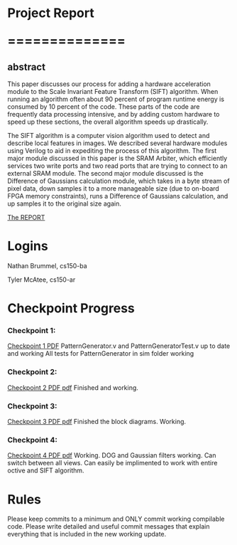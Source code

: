 <h1>
<b>Project Report</b>
<p>==============</p>
</h1>

<h2>abstract</h2>
<p>
This paper discusses our process for adding a hardware acceleration module to the Scale Invariant Feature Transform (SIFT) algorithm. When running an algorithm often about 90 percent of program runtime energy is consumed by 10 percent of the code. These parts of the code are frequently data processing intensive, and by adding custom hardware to speed up these sections, the overall algorithm speeds up drastically. 
</p><p>	
The SIFT algorithm is a computer vision algorithm used to detect and describe local features in images. We described several hardware modules using Verilog to aid in expediting the process of this algorithm. The first major module discussed in this paper is the SRAM Arbiter, which efficiently services two write ports and two read ports that are trying to connect to an external SRAM module. The second major module discussed is the Difference of Gaussians calculation module, which takes in a byte stream of pixel data, down samples it to a more manageable size (due to on-board FPGA memory constraints), runs a Difference of Gaussians calculation, and up samples it to the original size again.
</p><a href=https://drive.google.com/file/d/0Bz6DRVnxP1BUUmF6TXc5TXp1azg/edit?usp=sharing> The REPORT </a>


Logins
===

Nathan Brummel, cs150-ba

Tyler McAtee, cs150-ar

Checkpoint Progress
===
<h3>
Checkpoint 1:
</h3>
<a href=http://www-inst.eecs.berkeley.edu/~cs150/fa13/project/checkpoint1.pdf> Checkpoint 1 PDF</a>
PatternGenerator.v and PatternGeneratorTest.v up to date and working
All tests for PatternGenerator in sim folder working

<h3>
Checkpoint 2:
</h3>
<a href=http://www-inst.eecs.berkeley.edu/~cs150/fa13/project/checkpoint2.pdf> Checkpoint 2 PDF pdf</a>
Finished and working. 

<h3>
Checkpoint 3:
</h3>
<a href=http://www-inst.eecs.berkeley.edu/~cs150/fa13/project/checkpoint3.pdf> Checkpoint 3 PDF pdf</a>
Finished the block diagrams.
Working.

<h3>
Checkpoint 4:
</h3>
<a href=http://www-inst.eecs.berkeley.edu/~cs150/fa13/project/checkpoint4-1.pdf> Checkpoint 4 PDF pdf</a>
Working. DOG and Gaussian filters working.  Can switch between all views.  Can easily be implimented to work with entire octive and SIFT algorithm. 

Rules
===
Please keep commits to a minimum and ONLY commit working compilable code. 
Please write detailed and useful commit messages that explain everything that is included in the new working update.
